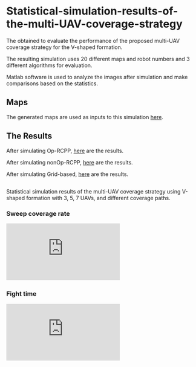 # Statistical-simulation-results-of-the-multi-UAV-coverage-strategy
The obtained to evaluate the performance of the proposed multi-UAV coverage strategy for the V-shaped formation.

The resulting simulation uses 20 different maps and robot numbers and 3 different algorithms for evaluation.

Matlab software is used to analyze the images after simulation and make comparisons based on the statistics.
## Maps
The generated maps are used as inputs to this simulation [here](https://github.com/ndamtruong2k/Statistical-simulation-results-of-the-multi-UAV-coverage-strategy/tree/main/Map).
## The Results
After simulating Op-RCPP, [here](https://github.com/ndamtruong2k/Statistical-simulation-results-of-the-multi-UAV-coverage-strategy/tree/main/Op) are the results.

After simulating nonOp-RCPP, [here](https://github.com/ndamtruong2k/Statistical-simulation-results-of-the-multi-UAV-coverage-strategy/tree/main/Bad) are the results.

After simulating Grid-based, [here](https://github.com/ndamtruong2k/Statistical-simulation-results-of-the-multi-UAV-coverage-strategy/tree/main/Grid) are the results.
## 
Statistical simulation results of the multi-UAV coverage strategy using V-shaped formation with 3, 5, 7 UAVs, and different coverage paths.
### Sweep coverage rate 
![coverage_rate](https://github.com/ndamtruong2k/Statistical-simulation-results-of-the-multi-UAV-coverage-strategy/blob/main/CoveragePer.pdf)
### Fight time 
![fight_time](https://github.com/ndamtruong2k/Statistical-simulation-results-of-the-multi-UAV-coverage-strategy/blob/main/CoverageTime.pdf)
